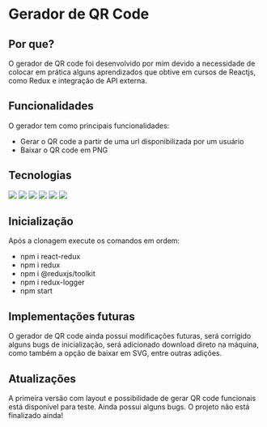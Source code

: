 <h1>Gerador de QR Code</h1>
<h2>Por que?</h2>
<p>O gerador de QR code foi desenvolvido por mim devido a necessidade de colocar em prática alguns aprendizados que obtive em cursos de Reactjs, como Redux e integração de API externa.</p>
<h2>Funcionalidades</h2>
<p>O gerador tem como principais funcionalidades:</p>
<ul>
  <li>Gerar o QR code a partir de uma url disponibilizada por um usuário</li>
  <li>Baixar o QR code em PNG</li>
</ul>
<h2>Tecnologias</h2>
<img src="https://img.shields.io/badge/figma-%23F24E1E.svg?style=for-the-badge&logo=figma&logoColor=white"/>
<img src="https://img.shields.io/badge/html5-%23E34F26.svg?style=for-the-badge&logo=html5&logoColor=white"/>
<img src="https://img.shields.io/badge/css3-%231572B6.svg?style=for-the-badge&logo=css3&logoColor=white"/>
<img src="https://img.shields.io/badge/javascript-%23323330.svg?style=for-the-badge&logo=javascript&logoColor=%23F7DF1E"/>
<img src="https://img.shields.io/badge/react-%2320232a.svg?style=for-the-badge&logo=react&logoColor=%2361DAFB"/>
<img src="https://img.shields.io/badge/redux-%23593d88.svg?style=for-the-badge&logo=redux&logoColor=white"/>
<h2>Inicialização</h2>
<p>Após a clonagem execute os comandos em ordem:</p>
<ul>
  <li>npm i react-redux</li>
  <li>npm i redux</li>
  <li>npm i @reduxjs/toolkit</li>
  <li>npm i redux-logger</li>
  <li>npm start</li>
</ul>
<h2>Implementações futuras</h2>
<p>O gerador de QR code ainda possui modificações futuras, será corrigido alguns bugs de inicialização, será adicionado download direto na máquina, como também a opção de baixar em SVG, entre outras adições.</p>
<h2>Atualizações</h2>
<p>A primeira versão com layout e possibilidade de gerar QR code funcionais está disponível para teste. Ainda possui alguns bugs. O projeto não está finalizado ainda!</p>
